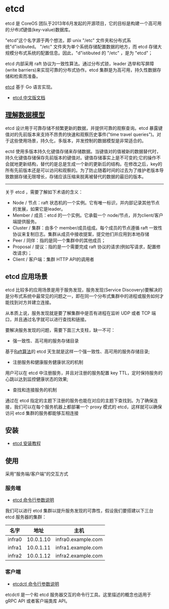 # etcd

etcd 是 CoreOS 团队于2013年6月发起的开源项目，它的目标是构建一个高可用的*分布式*键值(key-value)数据库。

"etcd"这个名字源于两个想法，即 unix "/etc" 文件夹和分布式系统"d"istibuted。 "/etc" 文件夹为单个系统存储配置数据的地方，而 etcd 存储大规模分布式系统的配置信息。因此，"d"istibuted 的 "/etc" ，是为 "etcd"；

etcd 内部采用 raft 协议为一致性算法。通过分布式锁，leader 选举和写屏障(write barriers)来实现可靠的分布式协作。etcd 集群是为高可用，持久性数据存储和检索而准备。

[etcd](https://github.com/etcd-io/etcd) 基于 Go 语言实现。

- [etcd 中文版文档](https://doczhcn.gitbook.io/etcd/)


## [理解数据模型](https://doczhcn.gitbook.io/etcd/index/index-2/data_model)

etcd 设计用于可靠存储不频繁更新的数据，并提供可靠的观察查询。etcd 暴露键值对的先前版本来支持不昂贵的快速和观察历史事件("time travel queries")。对于这些使用场景，持久化，多版本，并发控制的数据模型是非常适合的。

ectd 使用多版本持久化键值存储来存储数据。当键值对的值被新的数据替代时，持久化键值存储保存先前版本的键值对。键值存储事实上是不可变的;它的操作不会就地更新结构，替代的是总是生成一个新的更新后的结构。在修改之后，key的所有先前版本还是可以访问和观察的。为了防止随着时间的过去为了维护老版本导致数据存储无限增长，存储应该压缩来脱离被替代的数据的最旧的版本。

---------------------

关于 etcd ，需要了解如下术语的含义：

- Node / 节点：raft 状态机的一个实例。它有唯一标识，并内部记录其他节点的发展，如果它是leader。
- Member / 成员：etcd 的一个实例。它承载一个 node/节点，并为client/客户端提供服务。
- Cluster / 集群：由多个 member/成员组成。每个成员的节点遵循 raft 一致性协议来复制日志。集群从成员中接收提案，提交他们并应用到本地存储
- Peer / 同伴：指的是同一个集群中的其他成员；
- Proposal / 提议：指的是一个需要完成 raft 协议的请求(例如写请求，配置修改请求)；
- Client / 客户端：集群 HTTP API的调用者


## etcd 应用场景

etcd 比较多的应用场景是用于服务发现，服务发现(Service Discovery)要解决的是分布式系统中最常见的问题之一，即在同一个分布式集群中的进程或服务如何才能找到对方并建立连接。

从本质上说，服务发现就是要了解集群中是否有进程在监听 UDP 或者 TCP 端口，并且通过名字就可以进行查找和链接。

要解决服务发现的问题，需要下面三大支柱，缺一不可：

- 强一致性、高可用的服务存储目录

基于[Raft算法](https://www.cnblogs.com/xybaby/p/10124083.html)的 etcd 天生就是这样一个强一致性、高可用的服务存储目录;

- 注册服务和健康服务健康状况的机制

用户可以在 etcd 中注册服务，并且对注册的服务配置 key TTL，定时保持服务的心跳以达到监控健康状态的效果;

- 查找和连接服务的机制

通过在 etcd 指定的主题下注册的服务也能在对应的主题下查找到。为了确保连接，我们可以在每个服务机器上都部署一个 proxy 模式的 etcd，这样就可以确保访问 etcd 集群的服务都能够互相连接

## 安装

- [etcd 安装教程](https://etcd.io/docs/v3.4/dl-build/)

## 使用

采用"服务端/客户端"的交互方式

### 服务端

- [etcd 命令行参数说明](etcd%20命令行参数说明.txt)

我们可以进行 etcd 集群以提升服务发现的可靠性，假设我们要搭建以下三台 etcd 服务器的集群：

| 名字 | 地址 | 主机 |
| --- | --- | --- |
| infra0 | 10.0.1.10 | infra0.example.com |
| infra1 | 10.0.1.11 | infra1.example.com |
| infra2 | 10.0.1.12 | infra2.example.com |



### 客户端
- [etcdctl 命令行参数说明](etcdctl%20命令行参数说明.txt)

etcdctl 是一个和 etcd 服务器交互的命令行工具。这里描述的概念也适用于 gRPC API 或者客户端类库 API。
